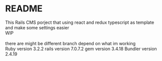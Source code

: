 # README

This Rails CMS porject that using react and redux typescript as template and make some settings easier
<br />
WIP <br /> <br /> 
there are might be different branch depend on what im working <br /> 
Ruby version 3.2.2
rails version 7.0.7.2
gem version 3.4.18
Bundler version 2.4.19

